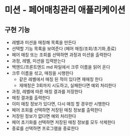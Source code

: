 # 미션 - 페어매칭관리 애플리케이션

## 구현 기능  

- 레벨과 미션을 매칭해 목록을 만든다  
- 선택할 기능 목록을 보여준다 (페어 매칭/조회/초기화,종료)  
- 페어 매칭 또는 조회를 선택하면 과정과 미션을 출력한다
- 과정, 레벨, 미션을 입력받는다
- 백엔드/프론트엔드 md 파일에서 크루 이름을 읽어 온다  
- 크루 이름을 섞고, 매칭을 시행한다  
  - 같은 레벨에서 매칭 된 적이 있다면 재매칭 한다  
  - 재매칭은 3회까지 시도하고, 실패한다면 예외 처리한다  
- 과정, 레벨에 따른 매칭 결과를 저장한다  
- 매칭 결과를 출력한다
- 이미 매칭 정보가 있다면, 다시 매칭 할 경우만 시행한다  
- 페어 조회를 선택하면 저장된 매칭 정보를 출력한다  
- 저장된 정보가 없다면 예외 처리한다  
- 페어 초기화를 선택하면 저장된 매칭 정보를 모두 삭제한다  
- 종료를 선택하면 프로그램을 종료한다  

